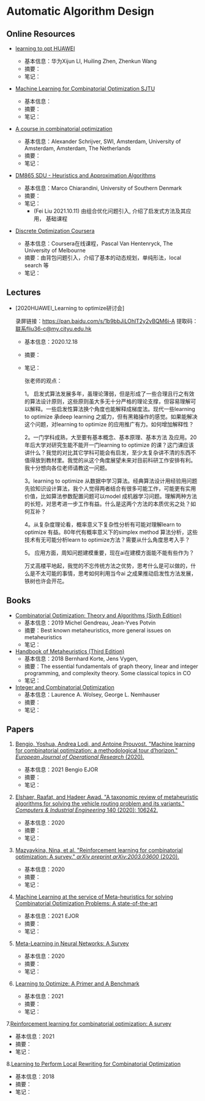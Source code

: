 # Automatic Algorithm Design



## Online Resources

+ [learning to opt HUAWEI](https://github.com/xijunlee/Learning-to-Optimize-Arxiv)
  + 基本信息：华为Xijun LI, Huiling Zhen, Zhenkun Wang
  + 摘要：
  + 笔记：

+ [Machine Learning for Combinatorial Optimization SJTU](https://github.com/Thinklab-SJTU/awesome-ml4co)
  + 基本信息：
  + 摘要：
  + 笔记：
+ [A course in combinatorial optimization](https://homepages.cwi.nl/~lex/files/dict.pdf)
  + 基本信息：Alexander Schrijver, SWI, Amsterdam, University of Amsterdam, Amsterdam, The Netherlands
  + 摘要：
  + 笔记：
+ [DM865 SDU - Heuristics and Approximation Algorithms](https://imada.sdu.dk/~marco/Teaching/AY2019-2020/DM865/)
  + 基本信息：Marco Chiarandini, University of Southern Denmark 
  + 摘要：
  + 笔记：
    + (Fei Liu 2021.10.11) 由组合优化问题引入, 介绍了启发式方法及其应用， 基础课程
+ [Discrete Optimization Coursera]( https://www.coursera.org/learn/discrete-optimization)
  + 基本信息：Coursera在线课程，Pascal Van Hentenryck, The University of Melbourne
  + 摘要：由背包问题引入，介绍了基本的动态规划，单纯形法，local search 等
  + 笔记：

## Lectures

+ [2020HUAWEI_Learning to optimize研讨会]

  录屏链接：https://pan.baidu.com/s/1b9bbJiLOhlT2y2vBQM6i-A 
  提取码：联系fliu36-c@my.cityu.edu.hk

  + 基本信息：2020.12.18

  + 摘要：

  + 笔记：

    张老师的观点：

    1。 启发式算法发展多年，虽理论薄弱，但是形成了一些合理且行之有效的算法设计原则，这些原则虽大多无十分严格的理论支撑，但容易理解可以解释。一些启发性算法换个角度也能解释成梯度法。现代一些learning to optimize 承deep learning 之威力，但有黑箱操作的感觉。如果能解决这个问题，对learning to optimize 的应用推广有力。如何增加解释性？

    2。一门学科成熟，大至要有基本概念、基本原理、基本方法 及应用。20年后大学对研究生能不能开一门learning to optimize 的课？这门课应该讲什么？我觉的对比其它学科可能会有启发，至少太复杂讲不清的东西不值得放到教材里。我觉的从这个角度展望未来对目前科研工作安排有利。我十分想向各位老师请教这一问题。

    3。learning to optimize 从数据中学习算法。经典算法设计用经验用问题先验知识设计算法，我个人觉得两者结合有很多可能工作，可能更有实用价值，比如算法参数配置问题可以model 成机器学习问题。理解两种方法的长短，对思考进一步工作有益。什么是这两个方法的本质优劣之处？如何互补？

    4。从复杂度理论看，概率意义下复杂性分析有可能对理解learn to optimize 有益。80年代有概率意义下的simplex method 算法分析，这些技术有无可能分析learn to optimize方法？需要从什么角度思考入手？

    5。 应用方面，周知问题建模重要，现在ai在建模方面能不能有些作为？

    万丈高楼平地起，我觉的不忘传统方法之优势，思考什么是可以做的，什么是不太可能的事情，思考如何利用当今ai 之成果推动启发性方法发展，铁树也许会开花。
    
 

## Books

+ [Combinatorial Optimization: Theory and Algorithms (Sixth Edition)](https://link.springer.com/book/10.1007%2F978-3-662-56039-6)
  + 基本信息：2019 Michel Gendreau, Jean-Yves Potvin
  + 摘要：Best known metaheuristics, more general issues on metaheuristics
  + 笔记：
+ [Handbook of Metaheuristics (Third Edition)](https://link.springer.com/book/10.1007/978-3-319-91086-4)
  + 基本信息：2018 Bernhard Korte, Jens Vygen, 
  + 摘要：The essential fundamentals of graph theory, linear and integer programming, and complexity theory. Some classical topics in CO
  + 笔记：
+ [Integer and Combinatorial Optimization](https://www.wiley.com/en-us/Integer+and+Combinatorial+Optimization-p-9780471359432)
  + 基本信息：Laurence A. Wolsey, George L. Nemhauser
  + 摘要：
  + 笔记：
   
    
 ## Papers

1. [Bengio, Yoshua, Andrea Lodi, and Antoine Prouvost. "Machine learning for combinatorial optimization: a methodological tour d’horizon." *European Journal of Operational Research* (2020).](https://reader.elsevier.com/reader/sd/pii/S0377221720306895?token=AE1BBDE37214DE213DD94E3495B51BAE18D342524693328CEC38061D5DE88473C5089443112779A515D1A442D680CCEC&originRegion=us-east-1&originCreation=20210527084713)
   + 基本信息：2021 Bengio EJOR
   + 摘要：
   + 笔记：
2. [Elshaer, Raafat, and Hadeer Awad. "A taxonomic review of metaheuristic algorithms for solving the vehicle routing problem and its variants." *Computers & Industrial Engineering* 140 (2020): 106242.](https://reader.elsevier.com/reader/sd/pii/S0360835219307119?token=FCA1CA397BAE256FE632A1925D853CD91931004E8BC4D22463EA969AC57228D446C99689B29D7D08E02254BC667824B9&originRegion=us-east-1&originCreation=20210527091401)
   + 基本信息：2020
   + 摘要：
   + 笔记：
3. [Mazyavkina, Nina, et al. "Reinforcement learning for combinatorial optimization: A survey." *arXiv preprint arXiv:2003.03600* (2020).](https://arxiv.org/pdf/2003.03600.pdf)
   + 基本信息：2020
   + 摘要：
   + 笔记：

4. [Machine Learning at the service of Meta-heuristics for solving Combinatorial Optimization Problems: A state-of-the-art](https://www.sciencedirect.com/science/article/pii/S0377221721003623)
   + 基本信息：2021 EJOR
   + 摘要：
   + 笔记：

5. [Meta-Learning in Neural Networks: A Survey](https://arxiv.org/abs/2004.05439)
   + 基本信息：2020 
   + 摘要：
   + 笔记：
   
6. [Learning to Optimize: A Primer and A Benchmark](https://arxiv.org/abs/2103.12828)
   + 基本信息：2021 
   + 摘要：
   + 笔记： 

7.[Reinforcement learning for combinatorial optimization: A survey](https://www.sciencedirect.com/science/article/pii/S0305054821001660)
  + 基本信息：2021 
  + 摘要：
  + 笔记：

8.[Learning to Perform Local Rewriting for Combinatorial Optimization](https://arxiv.org/abs/1810.00337)
  + 基本信息：2018 
  + 摘要：
  + 笔记：





